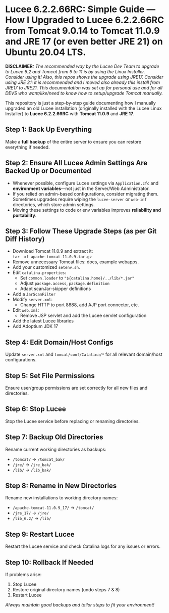 # Lucee 6.2.2.66RC: Simple Guide — How I Upgraded to Lucee 6.2.2.66RC from Tomcat 9.0.14 to Tomcat 11.0.9 and JRE 17 (or even better JRE 21) on Ubuntu 20.04 LTS.

**DISCLAIMER:** 
*The recommended way by the Lucee Dev Team to upgrade to Lucee 6.2 and Tomcat from 9 to 11 is by using the Linux Installer. Consider using it! Also, this repos shows the upgrade using JRE17. Consider using JRE 21: it is recommended and I moved also already this install from JRE17 to JRE21. This documentation was set up for personal use and for all DEVS who want/like/need to know how to setup/upgrade Tomcat manually.*

This repository is just a step-by-step guide documenting how I manually upgraded an old Lucee installation (originally installed with the Lucee Linux Installer) to **Lucee 6.2.2.66RC** with **Tomcat 11.0.9** and **JRE 17**.

## Step 1: Back Up Everything

Make a **full backup** of the entire server to ensure you can restore everything if needed.

## Step 2: Ensure All Lucee Admin Settings Are Backed Up or Documented

- Whenever possible, configure Lucee settings via `Application.cfc` and **environment variables**—not just in the Server/Web Administrator.
- If you relied on admin-based configurations, consider migrating them. Sometimes upgrades require wiping the `lucee-server` or `web-inf` directories, which store admin settings.
- Moving these settings to code or env variables improves **reliability and portability**.

## Step 3: Follow These Upgrade Steps (as per Git Diff History)

- Download Tomcat 11.0.9 and extract it:  
  `tar -xf apache-tomcat-11.0.9.tar.gz`
- Remove unnecessary Tomcat files: docs, example webapps.
- Add your customized `setenv.sh`.
- Edit `catalina.properties`:  
  - Set `common.loader` to `"${catalina.home}/../lib/*.jar"`
  - Adjust `package.access`, `package.definition`
  - Adapt scanJar-skipper definitions
- Add a `JarScanFilter`
- Modify `server.xml`:  
  - Change HTTP to port 8888, add AJP port connector, etc.
- Edit `web.xml`:  
  - Remove JSP servlet and add the Lucee servlet configuration
- Add the latest Lucee libraries
- Add Adoptium JDK 17

## Step 4: Edit Domain/Host Configs

Update `server.xml` and `tomcat/conf/Catalina/*` for all relevant domain/host configurations.

## Step 5: Set File Permissions

Ensure user/group permissions are set correctly for all new files and directories.

## Step 6: Stop Lucee

Stop the Lucee service before replacing or renaming directories.

## Step 7: Backup Old Directories

Rename current working directories as backups:

- `/tomcat/` → `/tomcat_bak/`
- `/jre/` → `/jre_bak/`
- `/lib/` → `/lib_bak/`

## Step 8: Rename in New Directories

Rename new installations to working directory names:

- `/apache-tomcat-11.0.9_17/` → `/tomcat/`
- `/jre_17/` → `/jre/`
- `/lib_6.2/` → `/lib/`

## Step 9: Restart Lucee

Restart the Lucee service and check Catalina logs for any issues or errors.

## Step 10: Rollback If Needed

If problems arise:

1. Stop Lucee
2. Restore original directory names (undo steps 7 & 8)
3. Restart Lucee

*Always maintain good backups and tailor steps to fit your environment!*
